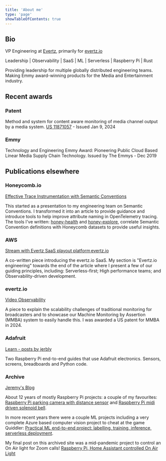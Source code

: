 ```yaml
---
title: 'About me'
type: 'page'
showTableOfContents: true
---
```


## Bio

VP Engineering at [Evertz](https://evertz.com/), primarily for [evertz.io](https://evertz.io/)

Leadership | Observability | SaaS | ML | Serverless | Raspberry Pi | Rust

Providing leadership for multiple globally distributed engineering teams. Making Emmy award-winning products for the Media and Entertainment industry.

## Recent awards

### Patent

Method and system for content aware monitoring of media channel output by a media system. [US 11871057](https://image-ppubs.uspto.gov/dirsearch-public/print/downloadPdf/11871057) - Issued Jan 9, 2024

### Emmy

Technology and Engineering Emmy Award: Pioneering Public Cloud Based Linear Media Supply Chain Technology. Issued by The Emmys - Dec 2019

## Publications elsewhere

### Honeycomb.io

[Effective Trace Instrumentation with Semantic Conventions](https://www.honeycomb.io/blog/effective-trace-instrumentation-semantic-conventions)

This started as a presentation to my engineering team on Semantic Conventions. I transformed it into an article to provide guidance and introduce tools to help improve attribute naming in OpenTelemetry tracing. The tools I've written: [honey-health](https://github.com/jerbly/honey-health) and [honey-explore](https://github.com/jerbly/honey-explore), correlate Semantic Convention definitions with Honeycomb datasets to provide useful insights.

### AWS

[Stream with Evertz SaaS playout platform evertz.io](https://aws.amazon.com/blogs/media/stream-with-evertz-saas-playout-platform-evertz-io/)

A co-written piece introducing the evertz.io SaaS. My section is "Evertz.io engineering" towards the end of the article where I present a few of our guiding principles, including: Serverless-first; High performance teams; and Observability-driven development.

### evertz.io

[Video Observability](https://evertz.io/blog/2022-09-22-video-observability)

A piece to explain the scalability challenges of traditional monitoring for broadcasters and to showcase our Machine Monitoring by Assertion (MMBA) system to easily handle this. I was awarded a US patent for MMBA in 2024.  

### Adafruit

[Learn - posts by jerbly](https://learn.adafruit.com/u/jerbly)

Two Raspberry Pi end-to-end guides that use Adafruit electronics. Sensors, screens, breadboards and Python code.

### Archive

[Jeremy's Blog](https://jeremyblythe.blogspot.com/)

About 12 years of mostly Raspberry Pi projects: a couple of my favourites: [Raspberry Pi parking camera with distance sensor](https://jeremyblythe.blogspot.com/2013/03/raspberry-pi-parking-camera-with.html) and [Raspberry Pi midi driven solenoid bell](https://jeremyblythe.blogspot.com/2013/03/raspberry-pi-midi-driven-solenoid-bell.html).

In more recent years there were a couple ML projects including a very complete Azure based computer vision project to cheat at the game Quiddler: [Practical ML end-to-end project: labelling, training, inference, serverless deployment](https://jeremyblythe.blogspot.com/2021/02/practical-ml-end-to-end-project.html).

My final post on this archived site was a mid-pandemic project to control an On Air light for Zoom calls! [Raspberry Pi, Home Assistant controlled On Air Light](https://jeremyblythe.blogspot.com/2021/12/raspberry-pi-home-assistant-controlled.html)
